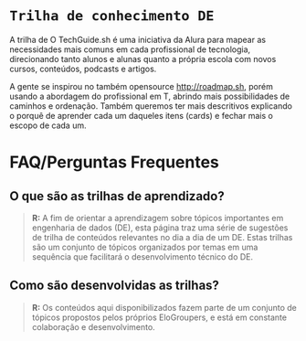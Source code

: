 # `Trilha de conhecimento DE`

A trilha de O TechGuide.sh é uma iniciativa da Alura para mapear as  necessidades mais comuns em cada profissional de tecnologia, direcionando tanto alunos e alunas quanto a própria escola com novos cursos, conteúdos, podcasts e artigos. 

A gente se inspirou no também opensource http://roadmap.sh, porém usando a abordagem do profissional em T, abrindo mais possibilidades de caminhos e ordenação. Também queremos ter mais descritivos explicando o porquê de aprender cada um daqueles itens (cards) e fechar mais o escopo de cada um.

# FAQ/Perguntas Frequentes

## O que são as trilhas de aprendizado?
> **R:** A fim de orientar a aprendizagem sobre tópicos importantes em engenharia de dados (DE), esta página traz uma série de sugestões de trilha de conteúdos relevantes no dia a dia de um DE. Estas trilhas são um conjunto de tópicos organizados por temas em uma sequência que facilitará o desenvolvimento técnico do DE.

## Como são desenvolvidas as trilhas?
> **R:** Os conteúdos aqui disponibilizados fazem parte de um conjunto de tópicos propostos pelos próprios EloGroupers, e está em constante colaboração e desenvolvimento.